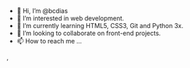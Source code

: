 - 👋 Hi, I’m @bcdias
- 👀 I’m interested in web development.
- 🌱 I’m currently learning HTML5, CSS3, Git and Python 3x.
- 💞️ I’m looking to collaborate on front-end projects.
- 📫 How to reach me ...

<!---
bcdias/bcdias is a ✨ special ✨ repository because its `README.md` (this file) appears on your GitHub profile.
You can click the Preview link to take a look at your changes.
--->
,
